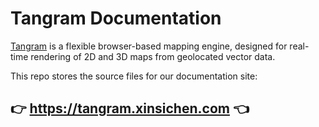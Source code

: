 # Tangram Documentation

[Tangram](http://mapzen.com/tangram) is a flexible browser-based mapping engine, designed for real-time rendering of 2D and 3D maps from geolocated vector data.

This repo stores the source files for our documentation site:

## 👉 https://tangram.xinsichen.com 👈
